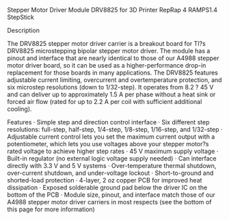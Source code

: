 Stepper Motor Driver Module  DRV8825 for 3D Printer RepRap 4 RAMPS1.4 StepStick



Description

The DRV8825 stepper motor driver carrier is a breakout board for TI?s DRV8825 microstepping bipolar stepper motor driver. The module has a pinout and interface that are nearly identical to those of our A4988 stepper motor driver board, so it can be used as a higher-performance drop-in replacement for those boards in many applications. The DRV8825 features adjustable current limiting, overcurrent and overtemperature protection, and six microstep resolutions (down to 1/32-step). It operates from 8.2 ? 45 V and can deliver up to approximately 1.5 A per phase without a heat sink or forced air flow (rated for up to 2.2 A per coil with sufficient additional cooling).

Features
· Simple step and direction control interface
· Six different step resolutions: full-step, half-step, 1/4-step, 1/8-step, 1/16-step, and 1/32-step
· Adjustable current control lets you set the maximum current output with a potentiometer, which lets you use voltages above your stepper motor?s rated voltage to achieve higher step rates
· 45 V maximum supply voltage
· Built-in regulator (no external logic voltage supply needed)
· Can interface directly with 3.3 V and 5 V systems
· Over-temperature thermal shutdown, over-current shutdown, and under-voltage lockout
· Short-to-ground and shorted-load protection
· 4-layer, 2 oz copper PCB for improved heat dissipation
· Exposed solderable ground pad below the driver IC on the bottom of the PCB
· Module size, pinout, and interface match those of our A4988 stepper motor driver carriers in most respects (see the bottom of this page for more information)
